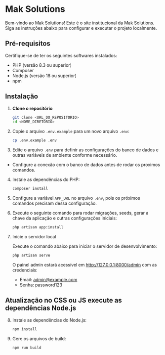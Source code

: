 # Mak Solutions

Bem-vindo ao Mak Solutions! Este é o site institucional da Mak Solutions. Siga as instruções abaixo para configurar e executar o projeto localmente.

## Pré-requisitos

Certifique-se de ter os seguintes softwares instalados:
- PHP (versão 8.3 ou superior)
- Composer
- Node.js (versão 18 ou superior)
- npm

## Instalação

1. **Clone o repositório**

   ```bash
   git clone <URL_DO_REPOSITORIO>
   cd <NOME_DIRETORIO>
    ```
2. Copie o arquivo `.env.example` para um novo arquivo `.env`:
    ```bash
    cp .env.example .env
    ```

3. Edite o arquivo `.env` para definir as configurações do banco de dados e outras variáveis de ambiente conforme necessário.
- Configure a conexão com o banco de dados antes de rodar os proximos comandos.

4. Instale as dependências do PHP:
    ```bash
    composer install
    ```

5. Configure a variável `APP_URL` no arquivo `.env`, pois os próximos comandos precisam dessa configuração.


6. Execute o seguinte comando para rodar migrações, seeds, gerar a chave da aplicação e outras configurações iniciais:
    ```bash
    php artisan app:install
    ```

7. Inicie o servidor local

    Execute o comando abaixo para iniciar o servidor de desenvolvimento:

    ```bash
    php artisan serve
    ```

    O painel admin estará acessível em http://127.0.0.1:8000/admin com as credenciais:

   - Email: admin@example.com
   - Senha: password123

## Atualização no CSS ou JS execute as dependências Node.js

8. Instale as dependências do Node.js:
    ```bash
    npm install
    ```

9. Gere os arquivos de build:
    ```bash
    npm run build
    ```
